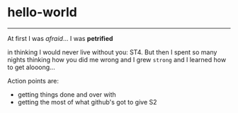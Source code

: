 # hello-world

-------

At first I was _afraid_... I was **petrified**

in thinking I would never live without you: ST4.
But then I spent so many nights thinking how you did me wrong
and I grew `strong` and I learned how to get alooong...

Action points are:
- getting things done and over with
- getting the most of what github's got to give S2